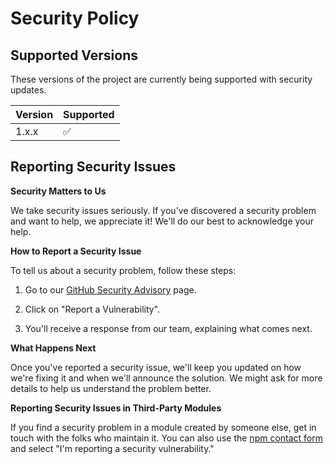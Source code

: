 # Security Policy

## Supported Versions

These versions of the project are currently being supported with security updates.

| Version | Supported          |
| ------- | ------------------ |
| 1.x.x   | :white_check_mark: |

## Reporting Security Issues

**Security Matters to Us**

We take security issues seriously.
If you've discovered a security problem and want to help, we appreciate it!
We'll do our best to acknowledge your help.

**How to Report a Security Issue**

To tell us about a security problem, follow these steps:

1. Go to our [GitHub Security Advisory](https://github.com/douglascayers/promise-coalesce/security/advisories/new) page.

2. Click on "Report a Vulnerability".

3. You'll receive a response from our team, explaining what comes next.

**What Happens Next**

Once you've reported a security issue, we'll keep you updated on how we're fixing it and when we'll announce the solution.
We might ask for more details to help us understand the problem better.

**Reporting Security Issues in Third-Party Modules**

If you find a security problem in a module created by someone else, get in touch with the folks who maintain it.
You can also use the [npm contact form](https://www.npmjs.com/support) and select "I'm reporting a security vulnerability."
